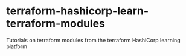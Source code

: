 # terraform-hashicorp-learn-terraform-modules
Tutorials on terraform modules from the terraform HashiCorp learning platform
